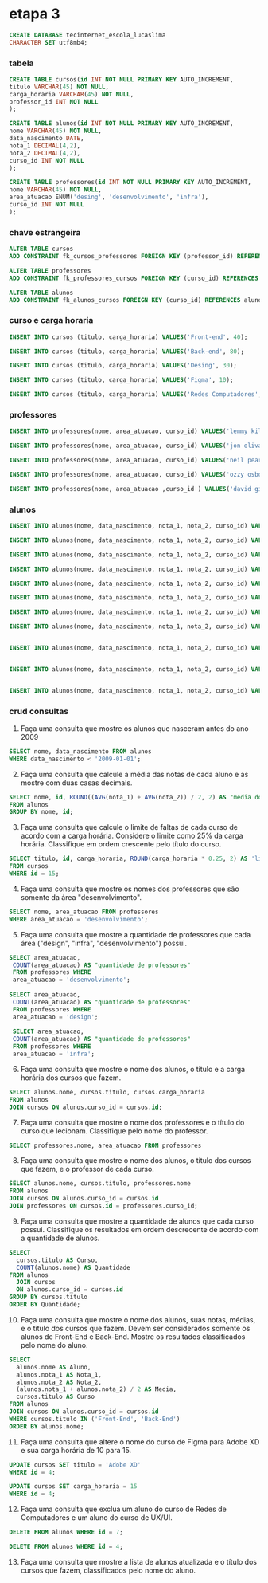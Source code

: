 # etapa 3
```sql
CREATE DATABASE tecinternet_escola_lucaslima
CHARACTER SET utf8mb4;
```
### tabela
```sql
CREATE TABLE cursos(id INT NOT NULL PRIMARY KEY AUTO_INCREMENT,
titulo VARCHAR(45) NOT NULL,
carga_horaria VARCHAR(45) NOT NULL,
professor_id INT NOT NULL
);

CREATE TABLE alunos(id INT NOT NULL PRIMARY KEY AUTO_INCREMENT,
nome VARCHAR(45) NOT NULL,
data_nascimento DATE,
nota_1 DECIMAL(4,2),
nota_2 DECIMAL(4,2),
curso_id INT NOT NULL 
);

CREATE TABLE professores(id INT NOT NULL PRIMARY KEY AUTO_INCREMENT,
nome VARCHAR(45) NOT NULL,
area_atuacao ENUM('desing', 'desenvolvimento', 'infra'),
curso_id INT NOT NULL
);
```

### chave estrangeira
```sql
ALTER TABLE cursos
ADD CONSTRAINT fk_cursos_professores FOREIGN KEY (professor_id) REFERENCES professores(id);

ALTER TABLE professores
ADD CONSTRAINT fk_professores_cursos FOREIGN KEY (curso_id) REFERENCES cursos(id);

ALTER TABLE alunos
ADD CONSTRAINT fk_alunos_cursos FOREIGN KEY (curso_id) REFERENCES alunos(id);

```

### curso e carga horaria
```sql
INSERT INTO cursos (titulo, carga_horaria) VALUES('Front-end', 40);

INSERT INTO cursos (titulo, carga_horaria) VALUES('Back-end', 80);

INSERT INTO cursos (titulo, carga_horaria) VALUES('Desing', 30);

INSERT INTO cursos (titulo, carga_horaria) VALUES('Figma', 10);

INSERT INTO cursos (titulo, carga_horaria) VALUES('Redes Computadores', 100);
```

### professores
```sql
INSERT INTO professores(nome, area_atuacao, curso_id) VALUES('lemmy kilmister', 'desing', 3);

INSERT INTO professores(nome, area_atuacao, curso_id) VALUES('jon oliva', 'infra', 5);

INSERT INTO professores(nome, area_atuacao, curso_id) VALUES('neil peart', 'desing', 4);

INSERT INTO professores(nome, area_atuacao, curso_id) VALUES('ozzy osbourne', 'desenvolvimento', 1);

INSERT INTO professores(nome, area_atuacao ,curso_id ) VALUES('david gilmour', 'desenvolvimento', 2);
```

### alunos
```sql
INSERT INTO alunos(nome, data_nascimento, nota_1, nota_2, curso_id) VALUES('marcos', '2000-03-07' , 10, 6, 1);

INSERT INTO alunos(nome, data_nascimento, nota_1, nota_2, curso_id) VALUES('luan', '2006-09-08', 6, 9, 4);

INSERT INTO alunos(nome, data_nascimento, nota_1, nota_2, curso_id) VALUES('pietra', '2009-08-07', 4, 5, 3);

INSERT INTO alunos(nome, data_nascimento, nota_1, nota_2, curso_id) VALUES('lima','1990-01-03', 10, 2, 2 );

INSERT INTO alunos(nome, data_nascimento, nota_1, nota_2, curso_id) VALUES('lua', '2009-01-12', 10, 2, 5);

INSERT INTO alunos(nome, data_nascimento, nota_1, nota_2, curso_id) VALUES('amora', '2010-02-11', 10, 2, 5);

INSERT INTO alunos(nome, data_nascimento, nota_1, nota_2, curso_id) VALUES('kelly', '1997-01-01', 10, 2, 2);

INSERT INTO alunos(nome, data_nascimento, nota_1, nota_2, curso_id) VALUES('elly', '1997-01-01', 10, 2, 1);


INSERT INTO alunos(nome, data_nascimento, nota_1, nota_2, curso_id) VALUES('ly', '1997-01-01', 10, 2, 3);


INSERT INTO alunos(nome, data_nascimento, nota_1, nota_2, curso_id) VALUES('elly', '1997-01-01', 10, 2, 4);


INSERT INTO alunos(nome, data_nascimento, nota_1, nota_2, curso_id) VALUES('ly', '1997-01-01', 10, 2, 5);
```
### crud consultas


1) Faça uma consulta que mostre os alunos que nasceram antes do ano 2009 
```sql
SELECT nome, data_nascimento FROM alunos
WHERE data_nascimento < '2009-01-01';
```

2) Faça uma consulta que calcule a média das notas de cada aluno e as mostre com duas casas decimais.
```sql
SELECT nome, id, ROUND((AVG(nota_1) + AVG(nota_2)) / 2, 2) AS "media dos alunos"
FROM alunos
GROUP BY nome, id;
```

3) Faça uma consulta que calcule o limite de faltas de cada curso de acordo com a carga horária. Considere o limite como 25% da carga horária. Classifique em ordem crescente pelo título do curso.
```sql
SELECT titulo, id, carga_horaria, ROUND(carga_horaria * 0.25, 2) AS 'limite de faltas' 
FROM cursos
WHERE id = 15; 
```

4) Faça uma consulta que mostre os nomes dos professores que são somente da área "desenvolvimento".
```sql
SELECT nome, area_atuacao FROM professores
WHERE area_atuacao = 'desenvolvimento';
```

5) Faça uma consulta que mostre a quantidade de professores que cada área ("design", "infra", "desenvolvimento") possui.
```sql
SELECT area_atuacao,
 COUNT(area_atuacao) AS "quantidade de professores"  
 FROM professores WHERE  
 area_atuacao = 'desenvolvimento';
 
SELECT area_atuacao,
 COUNT(area_atuacao) AS "quantidade de professores"  
 FROM professores WHERE  
 area_atuacao = 'design';  
 
 SELECT area_atuacao,
 COUNT(area_atuacao) AS "quantidade de professores"  
 FROM professores WHERE  
 area_atuacao = 'infra';  
```

6) Faça uma consulta que mostre o nome dos alunos, o título e a carga horária dos cursos que fazem.
```sql
SELECT alunos.nome, cursos.titulo, cursos.carga_horaria
FROM alunos
JOIN cursos ON alunos.curso_id = cursos.id;
```

7) Faça uma consulta que mostre o nome dos professores e o título do curso que lecionam. Classifique pelo nome do professor.
```sql
SELECT professores.nome, area_atuacao FROM professores
```
8) Faça uma consulta que mostre o nome dos alunos, o título dos cursos que fazem, e o professor de cada curso.
```sql
SELECT alunos.nome, cursos.titulo, professores.nome
FROM alunos
JOIN cursos ON alunos.curso_id = cursos.id
JOIN professores ON cursos.id = professores.curso_id;
```
9) Faça uma consulta que mostre a quantidade de alunos que cada curso possui. Classifique os resultados em ordem descrecente de acordo com a quantidade de alunos.
```sql
SELECT
  cursos.titulo AS Curso,
  COUNT(alunos.nome) AS Quantidade
FROM alunos
  JOIN cursos
  ON alunos.curso_id = cursos.id
GROUP BY cursos.titulo
ORDER BY Quantidade;
```

10) Faça uma consulta que mostre o nome dos alunos, suas notas, médias, e o título dos cursos que fazem. Devem ser considerados somente os alunos de Front-End e Back-End. Mostre os resultados classificados pelo nome do aluno.
```sql
SELECT
  alunos.nome AS Aluno,
  alunos.nota_1 AS Nota_1,
  alunos.nota_2 AS Nota_2,
  (alunos.nota_1 + alunos.nota_2) / 2 AS Media,
  cursos.titulo AS Curso
FROM alunos
JOIN cursos ON alunos.curso_id = cursos.id
WHERE cursos.titulo IN ('Front-End', 'Back-End')
ORDER BY alunos.nome;
```

11) Faça uma consulta que altere o nome do curso de Figma para Adobe XD e sua carga horária de 10 para 15.
```sql
UPDATE cursos SET titulo = 'Adobe XD' 
WHERE id = 4;

UPDATE cursos SET carga_horaria = 15 
WHERE id = 4;
```

12) Faça uma consulta que exclua um aluno do curso de Redes de Computadores e um aluno do curso de UX/UI.

```sql
DELETE FROM alunos WHERE id = 7;

DELETE FROM alunos WHERE id = 4;
```

13) Faça uma consulta que mostre a lista de alunos atualizada e o título dos cursos que fazem, classificados pelo nome do aluno.
```sql

```


